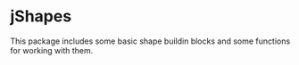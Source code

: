 # jShapes

This package includes some basic shape buildin blocks and some functions for working with them. 
